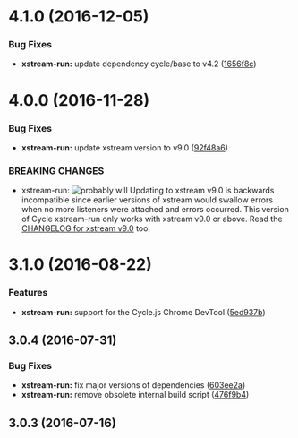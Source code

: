 <a name="4.1.0"></a>
# 4.1.0 (2016-12-05)


### Bug Fixes

* **xstream-run:** update dependency cycle/base to v4.2 ([1656f8c](https://github.com/cyclejs/cyclejs/tree/master/packages/xstream-run/commit/1656f8c))



<a name="4.0.0"></a>
# 4.0.0 (2016-11-28)


### Bug Fixes

* **xstream-run:** update xstream version to v9.0 ([92f48a6](https://github.com/cyclejs/cyclejs/tree/master/packages/xstream-run/commit/92f48a6))


### BREAKING CHANGES

* xstream-run: ![probably will](https://img.shields.io/badge/will%20it%20affect%20me%3F-probably%20will-orange.svg)
Updating to xstream v9.0 is backwards incompatible since earlier
versions of xstream would swallow errors when no more listeners
were attached and errors occurred. This version of Cycle
xstream-run only works with xstream v9.0 or above. Read the
[CHANGELOG for xstream
v9.0](https://github.com/staltz/xstream/blob/master/CHANGELOG.md#900-2016-11-28)
too.



<a name="3.1.0"></a>
# 3.1.0 (2016-08-22)


### Features

* **xstream-run:** support for the Cycle.js Chrome DevTool ([5ed937b](https://github.com/cyclejs/cyclejs/tree/master/packages/xstream-run/commit/5ed937b))



<a name="3.0.4"></a>
## 3.0.4 (2016-07-31)


### Bug Fixes

* **xstream-run:** fix major versions of dependencies ([603ee2a](https://github.com/cyclejs/cyclejs/tree/master/packages/xstream-run/commit/603ee2a))
* **xstream-run:** remove obsolete internal build script ([476f9b4](https://github.com/cyclejs/cyclejs/tree/master/packages/xstream-run/commit/476f9b4))



<a name="3.0.3"></a>
## 3.0.3 (2016-07-16)



